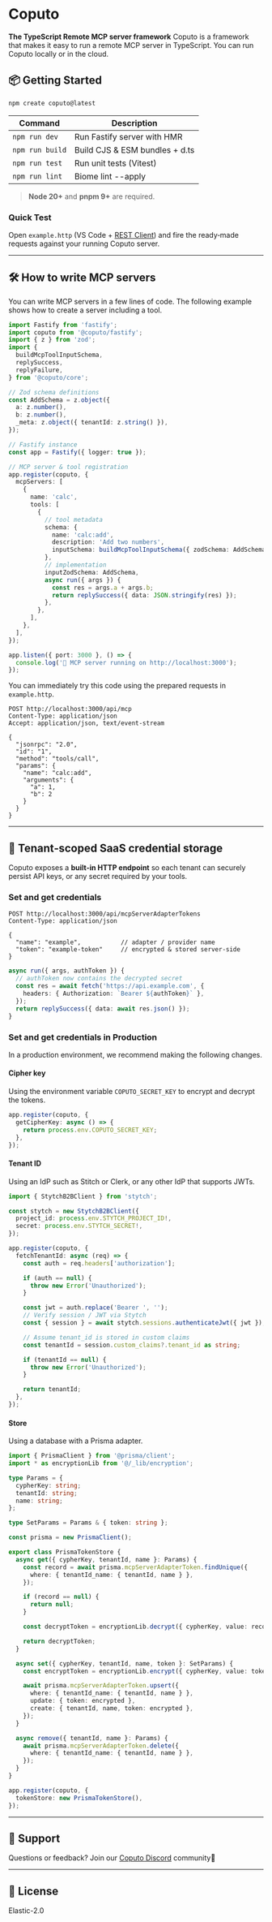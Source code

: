 # Coputo

**The TypeScript Remote MCP server framework**
Coputo is a framework that makes it easy to run a remote MCP server in TypeScript. You can run Coputo locally or in the cloud.

## 📦 Getting Started

```bash
npm create coputo@latest
```

| Command         | Description                    |
| --------------- | ------------------------------ |
| `npm run dev`   | Run Fastify server with HMR    |
| `npm run build` | Build CJS & ESM bundles + d.ts |
| `npm run test`  | Run unit tests (Vitest)        |
| `npm run lint`  | Biome lint --apply             |

> **Node 20+** and **pnpm 9+** are required.

### Quick Test

Open `example.http` (VS Code + [REST Client](https://marketplace.visualstudio.com/items?itemName=humao.rest-client)) and fire the ready‑made requests against your running Coputo server.

---

## 🛠️ How to write MCP servers

You can write MCP servers in a few lines of code. The following example shows how to create a server including a tool.

```ts
import Fastify from 'fastify';
import coputo from '@coputo/fastify';
import { z } from 'zod';
import {
  buildMcpToolInputSchema,
  replySuccess,
  replyFailure,
} from '@coputo/core';

// Zod schema definitions
const AddSchema = z.object({
  a: z.number(),
  b: z.number(),
  _meta: z.object({ tenantId: z.string() }),
});

// Fastify instance
const app = Fastify({ logger: true });

// MCP server & tool registration
app.register(coputo, {
  mcpServers: [
    {
      name: 'calc',
      tools: [
        {
          // tool metadata
          schema: {
            name: 'calc:add',
            description: 'Add two numbers',
            inputSchema: buildMcpToolInputSchema({ zodSchema: AddSchema }),
          },
          // implementation
          inputZodSchema: AddSchema,
          async run({ args }) {
            const res = args.a + args.b;
            return replySuccess({ data: JSON.stringify(res) });
          },
        },
      ],
    },
  ],
});

app.listen({ port: 3000 }, () => {
  console.log('🚀 MCP server running on http://localhost:3000');
});
```

You can immediately try this code using the prepared requests in `example.http`.

```http
POST http://localhost:3000/api/mcp
Content-Type: application/json
Accept: application/json, text/event-stream

{
  "jsonrpc": "2.0",
  "id": "1",
  "method": "tools/call",
  "params": {
    "name": "calc:add",
    "arguments": {
      "a": 1,
      "b": 2
    }
  }
}
```

---

## 🔐 Tenant‑scoped SaaS credential storage

Coputo exposes a **built‑in HTTP endpoint** so each tenant can securely persist API keys, or any secret required by your tools.

### Set and get credentials

```http
POST http://localhost:3000/api/mcpServerAdapterTokens
Content-Type: application/json

{
  "name": "example",           // adapter / provider name
  "token": "example-token"     // encrypted & stored server‑side
}
```

```ts
async run({ args, authToken }) {
  // authToken now contains the decrypted secret
  const res = await fetch('https://api.example.com', {
    headers: { Authorization: `Bearer ${authToken}` },
  });
  return replySuccess({ data: await res.json() });
}
```

### Set and get credentials in Production

In a production environment, we recommend making the following changes.

#### Cipher key

Using the environment variable `COPUTO_SECRET_KEY` to encrypt and decrypt the tokens.

```ts
app.register(coputo, {
  getCipherKey: async () => {
    return process.env.COPUTO_SECRET_KEY;
  },
});
```

#### Tenant ID

Using an IdP such as Stitch or Clerk, or any other IdP that supports JWTs.

```ts
import { StytchB2BClient } from 'stytch';

const stytch = new StytchB2BClient({
  project_id: process.env.STYTCH_PROJECT_ID!,
  secret: process.env.STYTCH_SECRET!,
});

app.register(coputo, {
  fetchTenantId: async (req) => {
    const auth = req.headers['authorization'];

    if (auth == null) {
      throw new Error('Unauthorized');
    }

    const jwt = auth.replace('Bearer ', '');
    // Verify session / JWT via Stytch
    const { session } = await stytch.sessions.authenticateJwt({ jwt });

    // Assume tenant_id is stored in custom claims
    const tenantId = session.custom_claims?.tenant_id as string;

    if (tenantId == null) {
      throw new Error('Unauthorized');
    }

    return tenantId;
  },
});
```

#### Store

Using a database with a Prisma adapter.

```ts
import { PrismaClient } from '@prisma/client';
import * as encryptionLib from '@/_lib/encryption';

type Params = {
  cypherKey: string;
  tenantId: string;
  name: string;
};

type SetParams = Params & { token: string };

const prisma = new PrismaClient();

export class PrismaTokenStore {
  async get({ cypherKey, tenantId, name }: Params) {
    const record = await prisma.mcpServerAdapterToken.findUnique({
      where: { tenantId_name: { tenantId, name } },
    });

    if (record == null) {
      return null;
    }

    const decryptToken = encryptionLib.decrypt({ cypherKey, value: record.token });

    return decryptToken;
  }

  async set({ cypherKey, tenantId, name, token }: SetParams) {
    const encryptToken = encryptionLib.encrypt({ cypherKey, value: token });

    await prisma.mcpServerAdapterToken.upsert({
      where: { tenantId_name: { tenantId, name } },
      update: { token: encrypted },
      create: { tenantId, name, token: encrypted },
    });
  }

  async remove({ tenantId, name }: Params) {
    await prisma.mcpServerAdapterToken.delete({
      where: { tenantId_name: { tenantId, name } },
    });
  }
}

app.register(coputo, {
  tokenStore: new PrismaTokenStore(),
});
```

---

## 💬 Support

Questions or feedback? Join our [Coputo Discord](https://discord.gg/EWS2k7zy) community🙌

---

## 📜 License

Elastic-2.0
